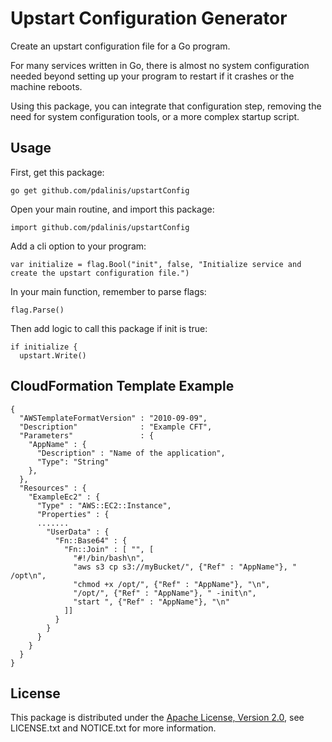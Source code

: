 # Upstart Configuration Generator
Create an upstart configuration file for a Go program.

For many services written in Go, there is almost no system configuration needed beyond setting up your program to restart if it crashes or the machine reboots.

Using this package, you can integrate that configuration step, removing the need for system configuration tools, or a more complex startup script.

## Usage
First, get this package:
```
go get github.com/pdalinis/upstartConfig
```

Open your main routine, and import this package:
```
import github.com/pdalinis/upstartConfig
```

Add a cli option to your program:
```
var initialize = flag.Bool("init", false, "Initialize service and create the upstart configuration file.")
```

In your main function, remember to parse flags:
```
flag.Parse()
```

Then add logic to call this package if init is true:
```
if initialize {
  upstart.Write()
```

## CloudFormation Template Example
```
{
  "AWSTemplateFormatVersion" : "2010-09-09",
  "Description"              : "Example CFT",
  "Parameters"               : {
    "AppName" : {
      "Description" : "Name of the application",
      "Type": "String"
    },
  },
  "Resources" : {
    "ExampleEc2" : {
      "Type" : "AWS::EC2::Instance",
      "Properties" : {
      .......
        "UserData" : {
          "Fn::Base64" : {
            "Fn::Join" : [ "", [
              "#!/bin/bash\n",
              "aws s3 cp s3://myBucket/", {"Ref" : "AppName"}, " /opt\n",
              "chmod +x /opt/", {"Ref" : "AppName"}, "\n",
              "/opt/", {"Ref" : "AppName"}, " -init\n",
              "start ", {"Ref" : "AppName"}, "\n"
            ]]
          }
        }
      }
    }
  }
}
```

## License

This package is distributed under the
[Apache License, Version 2.0](http://www.apache.org/licenses/LICENSE-2.0),
see LICENSE.txt and NOTICE.txt for more information.
